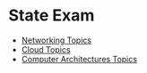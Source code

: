 # State Exam

* [Networking Topics](https://www.youtube.com/playlist?list=PLt68DSv_XGjm46LNIn1NOyUzNrbRv-GWJ)
* [Cloud Topics](https://www.youtube.com/playlist?list=PLt68DSv_XGjl1TBQcScFoRJOdYj73OReP)
* [Computer Architectures Topics](https://www.youtube.com/playlist?list=PLt68DSv_XGjl9dnX0GkFvBG3T_yCoh0cz)
